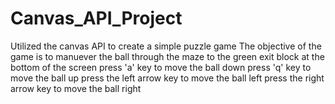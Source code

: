 # Canvas_API_Project
Utilized the canvas API to create a simple puzzle game 
The objective of the game is to manuever the ball through the maze to the green exit block at the bottom of the screen
press 'a' key to move the ball down
press 'q' key to move the ball up
press the left arrow key to move the ball left
press the right arrow key to move the ball right
